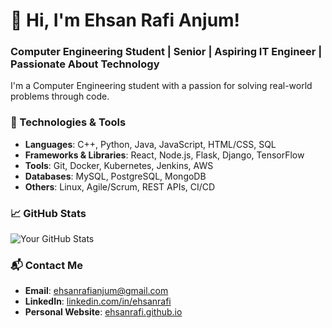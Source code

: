 # 👋 Hi, I'm Ehsan Rafi Anjum!
### Computer Engineering Student | Senior | Aspiring IT Engineer | Passionate About Technology

I'm a Computer Engineering student with a passion for solving real-world problems through code.

### 🔧 Technologies & Tools
- **Languages**: C++, Python, Java, JavaScript, HTML/CSS, SQL
- **Frameworks & Libraries**: React, Node.js, Flask, Django, TensorFlow
- **Tools**: Git, Docker, Kubernetes, Jenkins, AWS
- **Databases**: MySQL, PostgreSQL, MongoDB
- **Others**: Linux, Agile/Scrum, REST APIs, CI/CD

### 📈 GitHub Stats
![Your GitHub Stats](https://github-readme-stats.vercel.app/api?username=ehsanrafi&show_icons=true&hide_title=true&count_private=true&hide=prs&theme=radical)

### 📬 Contact Me
- **Email**: [ehsanrafianjum@gmail.com](mailto:ehsanrafianjum@gmail.com)
- **LinkedIn**: [linkedin.com/in/ehsanrafi](https://linkedin.com/in/ehsanrafi)
- **Personal Website**: [ehsanrafi.github.io](https://ehsanrafi.github.io)

